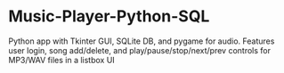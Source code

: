# Music-Player-Python-SQL
Python app with Tkinter GUI, SQLite DB, and pygame for audio. Features user login, song add/delete, and play/pause/stop/next/prev controls for MP3/WAV files in a listbox UI
